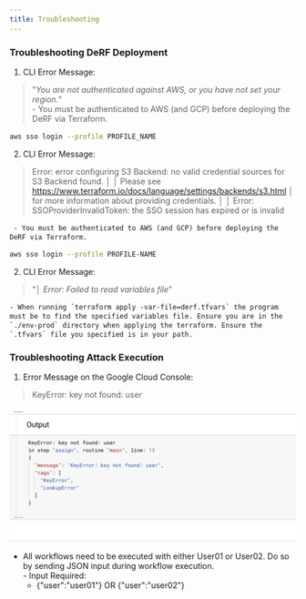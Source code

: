 ```yaml
---
title: Troubleshooting
---
```



### Troubleshooting DeRF Deployment

1. CLI Error Message:
> "*You are not authenticated against AWS, or you have not set your region.*"  
      - You must be authenticated to AWS (and GCP) before deploying the DeRF via Terraform.  
```bash
aws sso login --profile PROFILE_NAME
```

2. CLI Error Message:
>  Error: error configuring S3 Backend: no valid credential sources for S3 Backend found.
│
│ Please see https://www.terraform.io/docs/language/settings/backends/s3.html
│ for more information about providing credentials.
│
│ Error: SSOProviderInvalidToken: the SSO session has expired or is invalid

     - You must be authenticated to AWS (and GCP) before deploying the DeRF via Terraform.   
```bash
aws sso login --profile PROFILE-NAME
```

2. CLI Error Message:
> "*│ Error: Failed to read variables file*"

    - When running `terraform apply -var-file=derf.tfvars` the program must be to find the specified variables file. Ensure you are in the `./env-prod` directory when applying the terraform. Ensure the `.tfvars` file you specified is in your path.


### Troubleshooting Attack Execution


1. Error Message on the Google Cloud Console:
> KeyError: key not found: user

![](../images/workflow-error-1.png)

   - All workflows need to be executed with either User01 or User02. Do so by sending JSON input during workflow execution.  
    - Input Required:
        - {"user":"user01"} OR {"user":"user02"}
